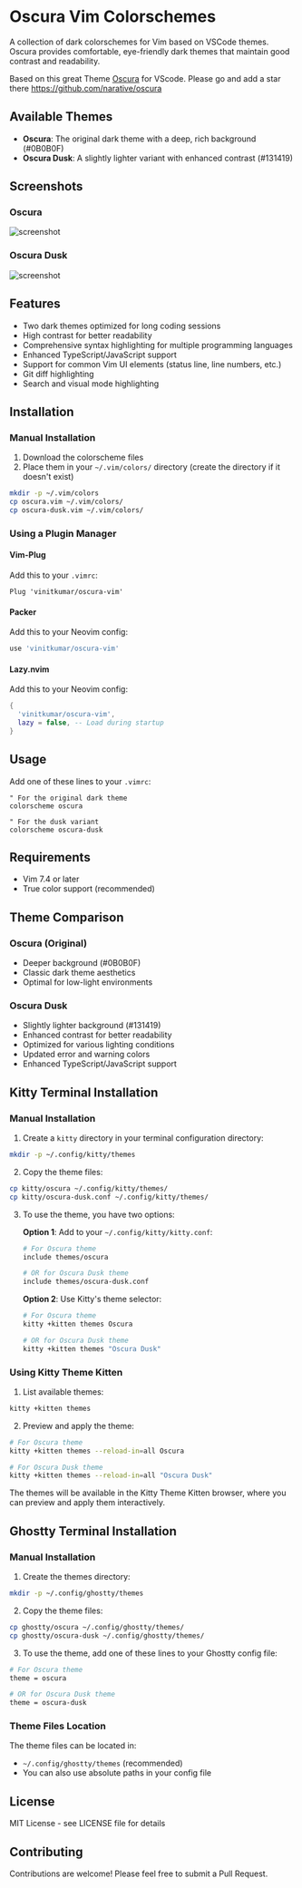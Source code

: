 # Oscura Vim Colorschemes

A collection of dark colorschemes for Vim based on VSCode themes. Oscura provides comfortable, eye-friendly dark themes that maintain good contrast and readability.

Based on this great Theme [Oscura](https://marketplace.visualstudio.com/items?itemName=Fey.oscura) for VScode. Please go and add a star there https://github.com/narative/oscura

## Available Themes

- **Oscura**: The original dark theme with a deep, rich background (#0B0B0F)
- **Oscura Dusk**: A slightly lighter variant with enhanced contrast (#131419)

## Screenshots

### Oscura
![screenshot](./nvim2.png)

### Oscura Dusk
![screenshot](./nvim3.png)


## Features

- Two dark themes optimized for long coding sessions
- High contrast for better readability
- Comprehensive syntax highlighting for multiple programming languages
- Enhanced TypeScript/JavaScript support
- Support for common Vim UI elements (status line, line numbers, etc.)
- Git diff highlighting
- Search and visual mode highlighting

## Installation

### Manual Installation

1. Download the colorscheme files
2. Place them in your `~/.vim/colors/` directory (create the directory if it doesn't exist)

```bash
mkdir -p ~/.vim/colors
cp oscura.vim ~/.vim/colors/
cp oscura-dusk.vim ~/.vim/colors/
```

### Using a Plugin Manager

#### Vim-Plug
Add this to your `.vimrc`:
```vim
Plug 'vinitkumar/oscura-vim'
```

#### Packer
Add this to your Neovim config:
```lua
use 'vinitkumar/oscura-vim'
```

#### Lazy.nvim
Add this to your Neovim config:
```lua
{
  'vinitkumar/oscura-vim',
  lazy = false, -- Load during startup
}
```

## Usage

Add one of these lines to your `.vimrc`:
```vim
" For the original dark theme
colorscheme oscura

" For the dusk variant
colorscheme oscura-dusk
```

## Requirements

- Vim 7.4 or later
- True color support (recommended)

## Theme Comparison

### Oscura (Original)
- Deeper background (#0B0B0F)
- Classic dark theme aesthetics
- Optimal for low-light environments

### Oscura Dusk
- Slightly lighter background (#131419)
- Enhanced contrast for better readability
- Optimized for various lighting conditions
- Updated error and warning colors
- Enhanced TypeScript/JavaScript support

## Kitty Terminal Installation

### Manual Installation
1. Create a `kitty` directory in your terminal configuration directory:
```bash
mkdir -p ~/.config/kitty/themes
```

2. Copy the theme files:
```bash
cp kitty/oscura ~/.config/kitty/themes/
cp kitty/oscura-dusk.conf ~/.config/kitty/themes/
```

3. To use the theme, you have two options:

   **Option 1**: Add to your `~/.config/kitty/kitty.conf`:
   ```bash
   # For Oscura theme
   include themes/oscura

   # OR for Oscura Dusk theme
   include themes/oscura-dusk.conf
   ```

   **Option 2**: Use Kitty's theme selector:
   ```bash
   # For Oscura theme
   kitty +kitten themes Oscura

   # OR for Oscura Dusk theme
   kitty +kitten themes "Oscura Dusk"
   ```

### Using Kitty Theme Kitten

1. List available themes:
```bash
kitty +kitten themes
```

2. Preview and apply the theme:
```bash
# For Oscura theme
kitty +kitten themes --reload-in=all Oscura

# For Oscura Dusk theme
kitty +kitten themes --reload-in=all "Oscura Dusk"
```

The themes will be available in the Kitty Theme Kitten browser, where you can preview and apply them interactively.

## Ghostty Terminal Installation

### Manual Installation
1. Create the themes directory:
```bash
mkdir -p ~/.config/ghostty/themes
```

2. Copy the theme files:
```bash
cp ghostty/oscura ~/.config/ghostty/themes/
cp ghostty/oscura-dusk ~/.config/ghostty/themes/
```

3. To use the theme, add one of these lines to your Ghostty config file:
```bash
# For Oscura theme
theme = oscura

# OR for Oscura Dusk theme
theme = oscura-dusk
```

### Theme Files Location
The theme files can be located in:
- `~/.config/ghostty/themes` (recommended)
- You can also use absolute paths in your config file

## License

MIT License - see LICENSE file for details

## Contributing

Contributions are welcome! Please feel free to submit a Pull Request.
